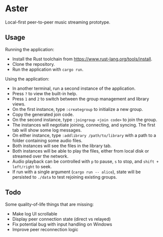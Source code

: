 # Aster

Local-first peer-to-peer music streaming prototype.

## Usage

Running the application:
* Install the Rust toolchain from https://www.rust-lang.org/tools/install.
* Clone the repository.
* Run the application with `cargo run`.

Using the application:
* In another terminal, run a second instance of the application.
* Press `?` to view the built-in help.
* Press `1` and `2` to switch between the group management and library views.
* On the first instance, type `:creategroup` to initialize a new group.
* Copy the generated join code.
* On the second instance, type `:joingroup <join code>` to join the group.
* The instances will negotiate joining, connecting, and syncing. The first tab will show some log messages.
* On either instance, type `:addlibrary /path/to/library` with a path to a folder containing some audio files.
* Both instances will see the files in the library tab.
* Both instances will be able to play the files, either from local disk or streamed over the network.
* Audio playback can be controlled with `p` to pause, `s` to stop, and `shift + left/right` to seek.
* If run with a single argument (`cargo run -- alice`), state will be persisted to `./data` to test rejoining existing groups.

## Todo

Some quality-of-life things that are missing:

* Make log UI scrollable
* Display peer connection state (direct vs relayed)
* Fix potential bug with input handling on Windows
* Improve peer reconnection logic
